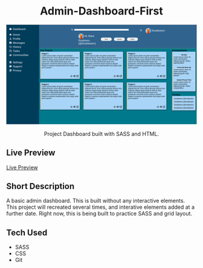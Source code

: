 <h1 align="center">Admin-Dashboard-First</h1>

![](./src/description/Dashboard.png)

<p align="center"> 
    Project Dashboard built with SASS and HTML.
    </p>

## Live Preview

[Live Preview]()

## Short Description

A basic admin dashboard. This is built without any interactive elements. This project will recreated several times, and interative elements added at a further date. Right now, this is being built to practice SASS and grid layout.

## Tech Used

- SASS
- CSS
- Git
